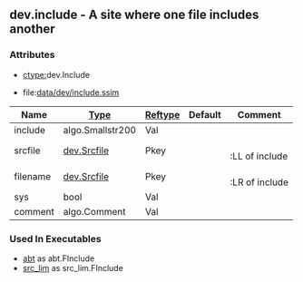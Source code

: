 ## dev.include - A site where one file includes another


### Attributes
<a href="#attributes"></a>
* [ctype:](/txt/ssimdb/dmmeta/ctype.md)dev.Include

* file:[data/dev/include.ssim](/data/dev/include.ssim)

|Name|[Type](/txt/ssimdb/dmmeta/ctype.md)|[Reftype](/txt/ssimdb/dmmeta/reftype.md)|Default|Comment|
|---|---|---|---|---|
|include|algo.Smallstr200|Val|
|srcfile|[dev.Srcfile](/txt/ssimdb/dev/srcfile.md)|Pkey||<br>:LL of include|
|filename|[dev.Srcfile](/txt/ssimdb/dev/srcfile.md)|Pkey||<br>:LR of include|
|sys|bool|Val|
|comment|algo.Comment|Val|

### Used In Executables
<a href="#used-in-executables"></a>
* [abt](/txt/exe/abt/README.md) as abt.FInclude
* [src_lim](/txt/exe/src_lim/README.md) as src_lim.FInclude


